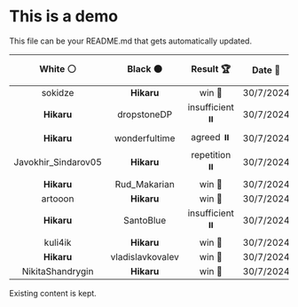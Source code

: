 # This is a demo

This file can be your README.md that gets automatically updated.

<!--START_SECTION:chessStats-->
<!-- Automatically generated with https://github.com/Balastrong/chess-stats-action -->

| White ⚪ | Black ⚫ | Result 🏆 | Date 📅 | Position 🗺️ |
|:---:|:---:|:---:|:---:|:---:|
| sokidze | **Hikaru** | win 🥇 | 30/7/2024 | <a href="http://www.ee.unb.ca/cgi-bin/tervo/fen.pl?select=8/8/2p5/1pP1rPP1/1P6/5k2/7K/8 w - -">Link</a> |
| **Hikaru** | dropstoneDP | insufficient ⏸️ | 30/7/2024 | <a href="http://www.ee.unb.ca/cgi-bin/tervo/fen.pl?select=8/8/8/8/8/4K3/6kN/8 b - -">Link</a> |
| **Hikaru** | wonderfultime | agreed ⏸️ | 30/7/2024 | <a href="http://www.ee.unb.ca/cgi-bin/tervo/fen.pl?select=5r1k/4RBp1/5p1p/8/4r3/6P1/5PKP/8 w - -">Link</a> |
| Javokhir_Sindarov05 | **Hikaru** | repetition ⏸️ | 30/7/2024 | <a href="http://www.ee.unb.ca/cgi-bin/tervo/fen.pl?select=3r1r2/ppq1ppkp/4b1p1/2PnN3/8/P1P1Q2P/1P2BPP1/3RR1K1 w - -">Link</a> |
| **Hikaru** | Rud_Makarian | win 🥇 | 30/7/2024 | <a href="http://www.ee.unb.ca/cgi-bin/tervo/fen.pl?select=2rR1bk1/4Np2/1n3p2/p3p3/8/1Pp5/P1B2PPP/1K6 b - -">Link</a> |
| artooon | **Hikaru** | win 🥇 | 30/7/2024 | <a href="http://www.ee.unb.ca/cgi-bin/tervo/fen.pl?select=8/5p2/7p/1p6/8/4K3/5Nkp/8 w - b6">Link</a> |
| **Hikaru** | SantoBlue | insufficient ⏸️ | 30/7/2024 | <a href="http://www.ee.unb.ca/cgi-bin/tervo/fen.pl?select=8/8/2N5/8/2K5/8/2kb4/8 b - -">Link</a> |
| kuli4ik | **Hikaru** | win 🥇 | 30/7/2024 | <a href="http://www.ee.unb.ca/cgi-bin/tervo/fen.pl?select=8/8/5p2/8/6p1/6k1/2Rn4/4r1K1 w - -">Link</a> |
| **Hikaru** | vladislavkovalev | win 🥇 | 30/7/2024 | <a href="http://www.ee.unb.ca/cgi-bin/tervo/fen.pl?select=r2q3r/2p2Qbk/2bp4/p1p1pR2/P5pP/BP2N3/2P3P1/3R2K1 b - -">Link</a> |
| NikitaShandrygin | **Hikaru** | win 🥇 | 30/7/2024 | <a href="http://www.ee.unb.ca/cgi-bin/tervo/fen.pl?select=4k3/2p2R2/1pP3Pn/pP2p3/P2p1bK1/8/8/8 w - -">Link</a> |

<!--END_SECTION:chessStats-->

Existing content is kept.
